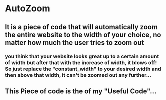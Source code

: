 # AutoZoom

## It is a piece of code that will automatically zoom the entire website to the width of your choice, no matter how much the user tries to zoom out

### you think that your website looks great up to a certain amount of width but after that with the increase of width, it blows off! So just replace the "constant_width" to your desired width and then above that width, it can't be zoomed out any further...

## This Piece of code is the of my "Useful Code"...